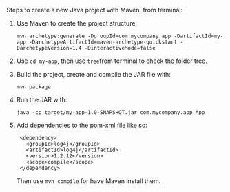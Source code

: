 Steps to create a new Java project with Maven, from terminal:

1. Use Maven to create the project structure:
   ```
   mvn archetype:generate -DgroupId=com.mycompany.app -DartifactId=my-app -DarchetypeArtifactId=maven-archetype-quickstart -DarchetypeVersion=1.4 -DinteractiveMode=false
   ```
   
2. Use ```cd my-app```, then use ```tree```from terminal to check the folder tree.

3. Build the project, create and compile the JAR file with:
   ```
   mvn package
   ```
  
5. Run the JAR with:
   ```
   java -cp target/my-app-1.0-SNAPSHOT.jar com.mycompany.app.App
   ```

6. Add dependencies to the pom-xml file like so:
   ```
    <dependency>
      <groupId>log4j</groupId>
      <artifactId>log4j</artifactId>
      <version>1.2.12</version>
      <scope>compile</scope>
    </dependency>
   ```
   Then use ```mvn compile``` for have Maven install them.
